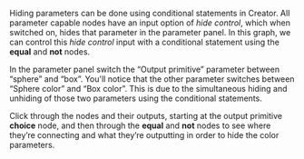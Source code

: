 Hiding parameters can be done using conditional statements in Creator. All parameter capable nodes have an input option of *hide control*, which when switched on, hides that parameter in the parameter panel. In this graph, we can control this *hide control* input with a conditional statement using the **equal** and **not** nodes. 

In the parameter panel switch the “Output primitive” parameter between “sphere” and “box”. You'll notice that the other parameter switches between “Sphere color” and “Box color”. This is due to the simultaneous hiding and unhiding of those two parameters using the conditional statements.

Click through the nodes and their outputs, starting at the output primitive **choice** node, and then through the **equal** and **not** nodes to see where they’re connecting and what they’re outputting in order to hide the color parameters.